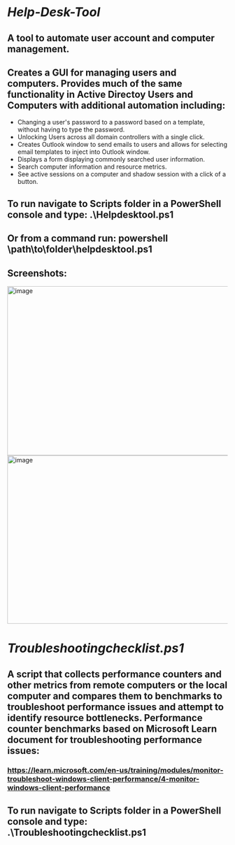 # <i>Help-Desk-Tool</i>

## A tool to automate user account and computer management.

## Creates a GUI for managing users and computers. Provides much of the same functionality in Active Directoy Users and Computers with additional automation including:
- Changing a user's password to a password based on a template, without having to type the password.
- Unlocking Users across all domain controllers with a single click.
- Creates Outlook window to send emails to users and allows for selecting email templates to inject into Outlook window.
- Displays a form displaying commonly searched user information.
- Search computer information and resource metrics.
- See active sessions on a computer and shadow session with a click of a button.

## To run navigate to Scripts folder in a PowerShell console and type: .\Helpdesktool.ps1
## Or from a command run: powershell \path\to\folder\helpdesktool.ps1

## Screenshots:
<img width="1660" height="387" alt="image" src="https://github.com/user-attachments/assets/cfb9c547-06b6-4aef-876f-31e51c0451bb" />

<img width="1656" height="385" alt="image" src="https://github.com/user-attachments/assets/94e06a40-1b7b-4c8e-b70c-26f7b0ade2fa" />

# <i>Troubleshootingchecklist.ps1</i>

## A script that collects performance counters and other metrics from remote computers or the local computer and compares them to benchmarks to troubleshoot performance issues and attempt to identify resource bottlenecks. Performance counter benchmarks based on Microsoft Learn document for troubleshooting performance issues:  
### https://learn.microsoft.com/en-us/training/modules/monitor-troubleshoot-windows-client-performance/4-monitor-windows-client-performance

## To run navigate to Scripts folder in a PowerShell console and type: .\Troubleshootingchecklist.ps1
